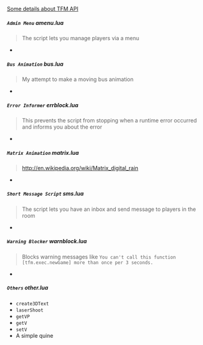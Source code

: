 [Some details about TFM API](https://github.com/webninjasi/tfm-lua-stuff/blob/master/details.md)

##### `Admin Menu` amenu.lua
> The script lets you manage players via a menu

-

##### `Bus Animation` bus.lua
> My attempt to make a moving bus animation

-

##### `Error Informer` errblock.lua
> This prevents the script from stopping when a runtime error occurred and informs you about the error

-

##### `Matrix Animation` matrix.lua
> http://en.wikipedia.org/wiki/Matrix_digital_rain

-

##### `Short Message Script` sms.lua
> The script lets you have an inbox and send message to players in the room

-

##### `Warning Blocker` warnblock.lua
> Blocks warning messages like `You can't call this function [tfm.exec.newGame] more than once per 3 seconds.`

-

##### `Others` other.lua
+ `create3DText`
+ `laserShoot`
+ `getVP`
+ `getV`
+ `setV`
+ A simple quine
